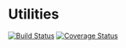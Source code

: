 Utilities
=========
[![Build Status](https://travis-ci.org/niels-nijens/Utilities.png?branch=master)](https://travis-ci.org/niels-nijens/Utilities)
[![Coverage Status](https://coveralls.io/repos/AtomicPHP/Utilities/badge.png?branch=master)](https://coveralls.io/r/AtomicPHP/Utilities?branch=master)

